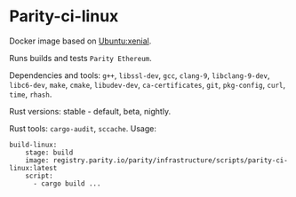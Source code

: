 # Parity-ci-linux

Docker image based on [Ubuntu:xenial](https://hub.docker.com/_/ubuntu).

Runs builds and tests `Parity Ethereum`.

Dependencies and tools: `g++`, `libssl-dev`, `gcc`, `clang-9`, `libclang-9-dev`, `libc6-dev`, `make`, `cmake`, `libudev-dev`, `ca-certificates`, `git`, `pkg-config`, `curl`, `time`, `rhash`.

Rust versions: stable - default, beta, nightly.

Rust tools: `cargo-audit`, `sccache`.
Usage:
```
build-linux:
    stage: build
    image: registry.parity.io/parity/infrastructure/scripts/parity-ci-linux:latest
    script:
      - cargo build ...
```

